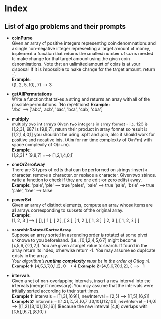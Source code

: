 # Index

## List of algo problems and their prompts

- **coinPurse**  
  Given an array of positive integers representing coin denominations and a single non-negative integer representing a target amount of money, implement a function that returns the smallest number of coins needed to make change for that target amount using the given coin denominations.
  Note that an unlimited amount of coins is at your disposal. If it is impossible to make change for the target amount, return -1.  
  **Example:**  
  ([1, 2, 5, 10], 7) --> 3

- **getAllPermutations**  
  Write a function that takes a string and returns an array with all of the possible permutations. (No repetitions)
  **Example:**  
  'abc' --> ['abc', 'acb', 'bac', 'bca', 'cab', 'cba']

- **multiply**  
  multiply two int arrays
  Given two integers in array format - i.e. 123 is [1,2,3], 987 is [9,8,7], return their product in array format so result is [1,2,1,4,0,1]
  you shouldn’t be using .split and .join, also it should work for positive and negative ints.  (Aim for nm time complexity of O(n\*m) with space complexity of O(n+m).  
  **Example:**  
  [1,2,3] \* [9,8,7] ===> [1,2,1,4,0,1]

- **oneOrZeroAway**  
  There are 3 types of edits that can be performed on strings: insert a character, remove a character, or replace a character. Given two strings, write a function to check if they are one edit (or zero edits) away.
  **Example:**
  'pale', 'ple' --> true
  'pales', 'pale' --> true
  'pale', 'bale' --> true
  'pale', 'bae' --> false

- **powerSet**  
  Given an array of distinct elements, compute an array whose items are all arrays corresponding to subsets of the original array.  
  **Example:**  
  [1, 2, 3 ] --> [ [], [ 1 ], [ 2 ], [ 3 ], [ 1, 2 ], [ 1, 3 ], [ 2, 3 ], [ 1, 2, 3 ] ]

- **searchInRotatedSortedArray**  
  Suppose an array sorted in ascending order is rotated at some pivot unknown to you beforehand. (i.e., [0,1,2,4,5,6,7] might become [4,5,6,7,0,1,2]).
  You are given a target value to search. If found in the array return its index, otherwise return -1.
  You may assume no duplicate exists in the array.  
  _Your algorithm’s **runtime complexity** must be in the order of O(log n)._  
  **Example 1:** [4,5,6,7,0,1,2], 0 --> 4
  **Example 2:** [4,5,6,7,0,1,2], 3 --> -1

- **intervals**  
  Given a set of non-overlapping intervals, insert a new interval into the intervals (merge if necessary). You may assume that the intervals were initially sorted according to their start times.  
  **Example 1:** intervals = [[1,3],[6,9]], newInterval = [2,5]  -->   [[1,5],[6,9]]
  **Example 2:** intervals = [[1,2],[3,5],[6,7],[8,10],[12,16]], newInterval = [4,8] --> [[1,2],[3,10],[12,16]] (Because the new interval [4,8] overlaps with [3,5],[6,7],[8,10].)
